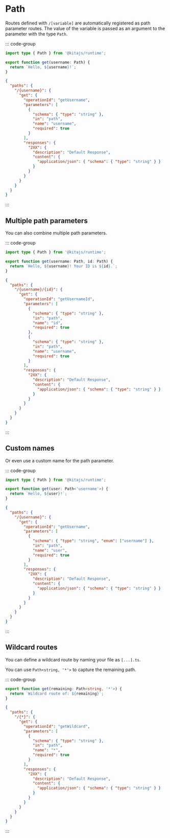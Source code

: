 # Path

Routes defined with `/[variable]` are automatically registered as path parameter
routes. The value of the variable is passed as an argument to the parameter with
the type `Path`.

::: code-group

```ts [src/routes/[username].ts]
import type { Path } from '@kitajs/runtime';

export function get(username: Path) {
  return `Hello, ${username}!`;
}
```

```json [Route Schema]
{
  "paths": {
    "/{username}": {
      "get": {
        "operationId": "getUsername",
        "parameters": [
          {
            "schema": { "type": "string" },
            "in": "path",
            "name": "username",
            "required": true
          }
        ],
        "responses": {
          "2XX": {
            "description": "Default Response",
            "content": {
              "application/json": { "schema": { "type": "string" } }
            }
          }
        }
      }
    }
  }
}
```

:::

## Multiple path parameters

You can also combine multiple path parameters.

::: code-group

```ts [src/routes/[username]/[id].ts]
import type { Path } from '@kitajs/runtime';

export function get(username: Path, id: Path) {
  return `Hello, ${username}! Your ID is ${id}.`;
}
```

```json [Route Schema]
{
  "paths": {
    "/{username}/{id}": {
      "get": {
        "operationId": "getUsernameId",
        "parameters": [
          {
            "schema": { "type": "string" },
            "in": "path",
            "name": "id",
            "required": true
          },
          {
            "schema": { "type": "string" },
            "in": "path",
            "name": "username",
            "required": true
          }
        ],
        "responses": {
          "2XX": {
            "description": "Default Response",
            "content": {
              "application/json": { "schema": { "type": "string" } }
            }
          }
        }
      }
    }
  }
}
```

:::

## Custom names

Or even use a custom name for the path parameter.

::: code-group

```ts [src/routes/[username].ts]
import type { Path } from '@kitajs/runtime';

export function get(user: Path<'username'>) {
  return `Hello, ${user}!`;
}
```

```json [Route Schema]
{
  "paths": {
    "/{username}": {
      "get": {
        "operationId": "getUsername",
        "parameters": [
          {
            "schema": { "type": "string", "enum": ["username"] },
            "in": "path",
            "name": "user",
            "required": true
          }
        ],
        "responses": {
          "2XX": {
            "description": "Default Response",
            "content": {
              "application/json": { "schema": { "type": "string" } }
            }
          }
        }
      }
    }
  }
}
```

:::

## Wildcard routes

You can define a wildcard route by naming your file as `[...].ts`.

You can use `Path<string, '*'>` to capture the remaining path.

::: code-group

```ts [src/routes/[...].ts]
export function get(remaining: Path<string, '*'>) {
  return `Wildcard route of: ${remaining}`;
}
```

```json [Route Schema]
{
  "paths": {
    "/{*}": {
      "get": {
        "operationId": "getWildcard",
        "parameters": [
          {
            "schema": { "type": "string" },
            "in": "path",
            "name": "*",
            "required": true
          }
        ],
        "responses": {
          "2XX": {
            "description": "Default Response",
            "content": {
              "application/json": { "schema": { "type": "string" } }
            }
          }
        }
      }
    }
  }
}
```

:::
